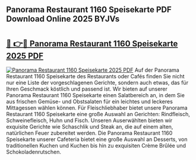 ## Panorama Restaurant 1160 Speisekarte PDF Download Online 2025 BYJVs

# <h2><a href="http://gc8m6l.nevu.top/?p=Panorama+Restaurant+1160+Speisekarte">🔗 👉🔴 Panorama Restaurant 1160 Speisekarte 2025 PDF</a></h2>

[![Panorama Restaurant 1160 Speisekarte 2025 PDF](https://i.imgur.com/dBaPXMq.png)](http://gc8m6l.nevu.top/?p=Panorama+Restaurant+1160+Speisekarte)
Auf der Panorama Restaurant 1160 Speisekarte des Restaurants oder Cafés finden Sie nicht nur eine Liste der vorgeschlagenen Gerichte, sondern auch etwas, das für Ihren Geschmack köstlich und passend ist. Wir bieten auf unserer Panorama Restaurant 1160 Speisekarte einen Salatbereich an, in dem Sie aus frischen Gemüse- und Obstsalaten für ein leichtes und leckeres Mittagessen wählen können. Für Fleischliebhaber bietet unsere Panorama Restaurant 1160 Speisekarte eine große Auswahl an Gerichten: Rindfleisch, Schweinefleisch, Huhn und Fisch. Unseren Auserwählten bieten wir exquisite Gerichte wie Schaschlik und Steak an, die auf einem alten, natürlichen Feuer zubereitet werden. Die Panorama Restaurant 1160 Speisekarte unserer Cafeteria bietet eine große Auswahl an Desserts, von traditionellen Kuchen und Kuchen bis hin zu exquisiten Crème Brûlée und Schokoladenrutschen.
